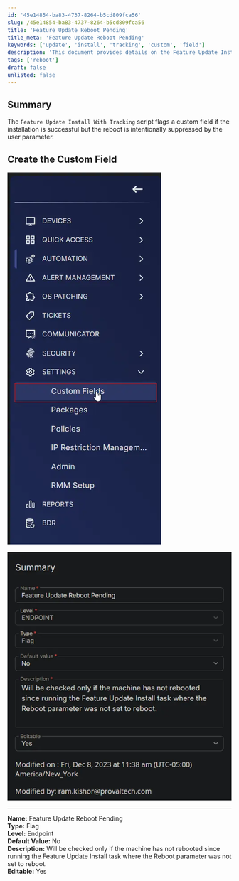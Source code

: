 ```yaml
---
id: '45e14854-ba83-4737-8264-b5cd809fca56'
slug: /45e14854-ba83-4737-8264-b5cd809fca56
title: 'Feature Update Reboot Pending'
title_meta: 'Feature Update Reboot Pending'
keywords: ['update', 'install', 'tracking', 'custom', 'field']
description: 'This document provides details on the Feature Update Install With Tracking script, which flags a custom field if the installation is successful but the reboot is intentionally suppressed by the user parameter. It includes instructions on creating the custom field necessary for tracking the installation status.'
tags: ['reboot']
draft: false
unlisted: false
---
```


## Summary

The `Feature Update Install With Tracking` script flags a custom field if the installation is successful but the reboot is intentionally suppressed by the user parameter.

## Create the Custom Field

![Image 1](../../../static/img/docs/45e14854-ba83-4737-8264-b5cd809fca56/image_1.webp)

![Image 2](../../../static/img/docs/45e14854-ba83-4737-8264-b5cd809fca56/image_2.webp)

---

**Name:** Feature Update Reboot Pending  
**Type:** Flag  
**Level:** Endpoint  
**Default Value:** No  
**Description:** Will be checked only if the machine has not rebooted since running the Feature Update Install task where the Reboot parameter was not set to reboot.  
**Editable:** Yes  
